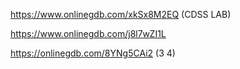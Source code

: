 https://www.onlinegdb.com/xkSx8M2EQ (CDSS LAB)


https://www.onlinegdb.com/j8l7wZI1L


https://onlinegdb.com/8YNg5CAi2 (3 4)
